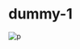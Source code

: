 # dummy-1

![p](https://github.com/Deeksha0301/dummy-1/assets/92042650/9f11827f-80ce-465e-9fca-37e15b2a54d3)
